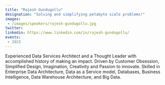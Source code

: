 ```yaml
---
title: "Rajesh Gundugollu"
designation: "Solving and simplifying petabyte scale problems!"
images:
 - /images/speakers/rajesh-gundugollu.jpg
twitter: 
linkedin: https://www.linkedin.com/in/rajesh-gundugollu/
events:
 - 2023
---
```


Experienced Data Services Architect and a Thought Leader with accomplished history of making an impact. Driven by Customer Obsession, Simplified Design, Imagination, Creativity and Passion to innovate. Skilled in Enterprise Data Architecture, Data as a Service model, Databases, Business Intelligence, Data Warehouse Architecture, and Big Data.